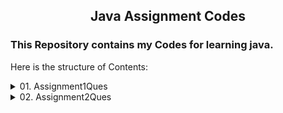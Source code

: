 <h2> <p align="center"> Java Assignment Codes </p> </h2>


### This Repository contains my Codes for learning java.

Here is the structure of Contents:

<details>
    <summary>01. Assignment1Ques</summary>


    Q1_leap_year.java  
    Q2_Sum_2_numbers.java  
    Q3_Multiplication_Table.java	
    Q4_LCM_and_HCF.java  
    Q5_Sum_till_Input_x.java  
    Questions.txt

    Total Questions till now: 5 

</details>

<details>
    <summary>02. Assignment2Ques</summary>

    Q1_Even_or_Odd.java	 
    Q2_Greeting.java  
    Q3_Simple_interest.java
    Q4_SimpleCalc_if_else.java
    Q5_Largest_of_two_no.java   
    Q6_$_to_Inr.java
    Q7_Fibonacci_Series_to_n.java
	Q8_Palindrome_string.java
    Q9_Armstrong_no_between_2_3digit_no.java
	Q10_primeNo.java
	
    Questions.txt

    Total Questions till now: 15 
  

</details>